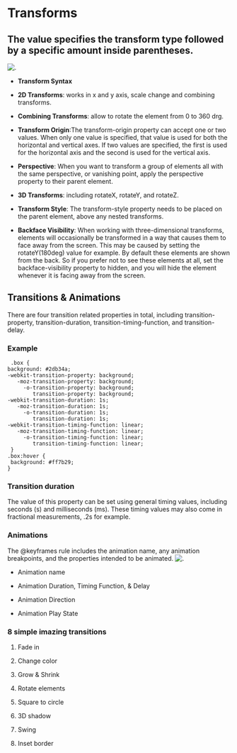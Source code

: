 # Transforms

## The value specifies the transform type followed by a specific amount inside parentheses.

![.](https://res.cloudinary.com/dno0vkynk/image/upload/v1475392871/CSS3Transforms2D.png)

* **Transform Syntax**

* **2D Transforms**: works in x and y axis, scale change and combining transforms.

* **Combining Transforms**: allow to rotate the element from 0 to 360 drg.

* **Transform Origin**:The transform-origin property can accept one or two values. When only one value is specified, that value is used for both the horizontal and vertical axes. If two values are specified, the first is used for the horizontal axis and the second is used for the vertical axis.

* **Perspective**: When you want to transform a group of elements all with the same perspective, or vanishing point, apply the perspective property to their parent element.

* **3D Transforms**: including rotateX, rotateY, and rotateZ.

* **Transform Style**: The transform-style property needs to be placed on the parent element, above any nested transforms.

* **Backface Visibility**: When working with three-dimensional transforms, elements will occasionally be transformed in a way that causes them to face away from the screen. This may be caused by setting the rotateY(180deg) value for example. By default these elements are shown from the back. So if you prefer not to see these elements at all, set the backface-visibility property to hidden, and you will hide the element whenever it is facing away from the screen.

## Transitions & Animations

There are four transition related properties in total, including transition-property, transition-duration, transition-timing-function, and transition-delay.

### Example

     .box {
    background: #2db34a;
    -webkit-transition-property: background;
       -moz-transition-property: background;
         -o-transition-property: background;
            transition-property: background;
    -webkit-transition-duration: 1s;
       -moz-transition-duration: 1s;
         -o-transition-duration: 1s;
            transition-duration: 1s;
    -webkit-transition-timing-function: linear;
       -moz-transition-timing-function: linear;
         -o-transition-timing-function: linear;
            transition-timing-function: linear;
     }
    .box:hover {
     background: #ff7b29;
    }

### Transition duration

The value of this property can be set using general timing values, including seconds (s) and milliseconds (ms). These timing values may also come in fractional measurements, .2s for example.

### Animations

The @keyframes rule includes the animation name, any animation breakpoints, and the properties intended to be animated.
![.](https://miro.medium.com/max/12000/0*bxOzWv3uzgbHid2i)

* Animation name

* Animation Duration, Timing Function, & Delay

* Animation Direction

* Animation Play State

### 8 simple imazing transitions

1. Fade in

2. Change color

3. Grow & Shrink

4. Rotate elements

5. Square to circle

6. 3D shadow

7. Swing

8. Inset border
